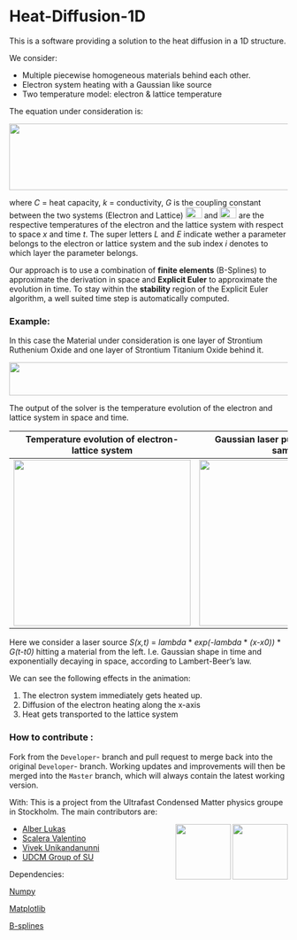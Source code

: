 # Heat-Diffusion-1D
This is a software providing a solution to the heat diffusion in a 1D structure. 

We consider:
* Multiple piecewise homogeneous materials behind each other. 
* Electron system heating with a Gaussian like source
* Two temperature model: electron & lattice temperature

The equation under consideration is: 

 <img src="https://github.com/udcm-su/heat-diffusion-1D/blob/Developer/Pictures/DiffusionEq.png" width="750" height="120" />
 
 where *C* = heat capacity, *k* = conductivity, *G* is the coupling constant between the two systems (Electron and Lattice)
  <img src="https://github.com/udcm-su/heat-diffusion-1D/blob/Developer/Pictures/phiE.png" width="30" height="20" /> and <img src="https://github.com/udcm-su/heat-diffusion-1D/blob/Developer/Pictures/phiL.png" width="30" height="20" /> 
  are the respective temperatures of the electron and the lattice system with respect to space *x* and time *t*. The super letters *L* and *E* indicate wether a parameter belongs to the electron or lattice system and the sub index *i* denotes to which layer the parameter belongs.

 Our approach is to use a combination of **finite elements** (B-Splines) to approximate the derivation in space and **Explicit Euler** to approximate the evolution in time.
 To stay within the **stability** region of the Explicit Euler algorithm, a well suited time step is automatically computed.
 
  ### Example:
  In this case the Material under consideration is one layer of Strontium Ruthenium Oxide and one layer of Strontium Titanium Oxide behind it.
    <p align="center"> 
   <img src="https://github.com/udcm-su/heat-diffusion-1D/blob/Developer/Pictures/SROSTO1.PNG" width="520" height="60" />     
   </p>
 The output of the solver is the temperature evolution of the electron and lattice system in space and time.
 
  Temperature evolution of electron- lattice system |  Gaussian laser pulse S(x,t) hitting sample
:-------------------------:|:-------------------------:
 <img src="https://media.giphy.com/media/dIUAz7xfof5N8B8tUy/giphy.gif" width="320" height="300" />  |  <img src="https://github.com/udcm-su/heat-diffusion-1D/blob/Developer/Pictures/Source.png" width="320" height="300" />
 
 Here we consider a laser source *S(x,t)* = *lambda* * *exp(-lambda* * *(x-x0))* * *G(t-t0)* hitting a material from the left. I.e. Gaussian shape in time and exponentially decaying in space, according to Lambert-Beer’s law. 
 
We can see the following effects in the animation: 
  1. The electron system immediately gets heated up.
  2. Diffusion of the electron heating along the x-axis
  3. Heat gets transported to the lattice system

  ### How to contribute : 
Fork from the `Developer`- branch and pull request to merge back into the original `Developer`- branch. 
Working updates and improvements will then be merged into the `Master` branch, which will always contain the latest working version.


With: 
This is a project from the Ultrafast Condensed Matter physics groupe in Stockholm. The main contributors are: 
* [Alber Lukas](https://github.com/luksen99) <img align="right" width="100" height="100" src="https://github.com/udcm-su/heat-diffusion-1D/blob/Developer/Pictures/SU.jpg">  <img align="right" width="100" height="100" src="https://github.com/udcm-su/heat-diffusion-1D/blob/Developer/Pictures/UDCM_logo.png">
* [Scalera Valentino](https://github.com/VaSca92) 
* [Vivek Unikandanunni](https://github.com/VivekUUnni)
* [UDCM Group of SU](http://udcm.fysik.su.se/)

Dependencies:

[Numpy](http://www.numpy.org/)

[Matplotlib](https://matplotlib.org/)

[B-splines](https://github.com/johntfoster)
  

       
  

 
